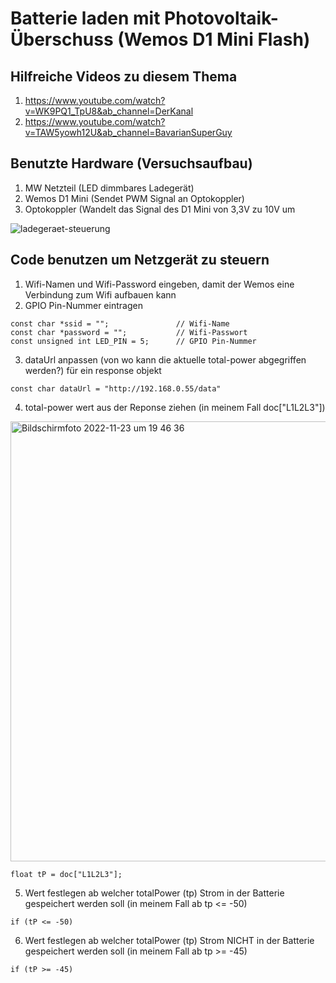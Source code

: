 # Batterie laden mit Photovoltaik-Überschuss (Wemos D1 Mini Flash)

## Hilfreiche Videos zu diesem Thema
1. https://www.youtube.com/watch?v=WK9PQ1_TpU8&ab_channel=DerKanal
2. https://www.youtube.com/watch?v=TAW5yowh12U&ab_channel=BavarianSuperGuy

## Benutzte Hardware (Versuchsaufbau)
1. MW Netzteil (LED dimmbares Ladegerät)
2. Wemos D1 Mini (Sendet PWM Signal an Optokoppler)
3. Optokoppler (Wandelt das Signal des D1 Mini von 3,3V zu 10V um

![ladegeraet-steuerung](https://user-images.githubusercontent.com/43613156/203628502-100ae913-ec1d-4175-af68-53630858ecf7.png)

## Code benutzen um Netzgerät zu steuern
1. Wifi-Namen und Wifi-Password eingeben, damit der Wemos eine Verbindung zum Wifi aufbauen kann
2. GPIO Pin-Nummer eintragen
```
const char *ssid = "";               // Wifi-Name
const char *password = "";           // Wifi-Passwort
const unsigned int LED_PIN = 5;      // GPIO Pin-Nummer
```
3. dataUrl anpassen (von wo kann die aktuelle total-power abgegriffen werden?) für ein response objekt
```
const char dataUrl = "http://192.168.0.55/data"
```
4. total-power wert aus der Reponse ziehen (in meinem Fall doc["L1L2L3"])

<img width="704" alt="Bildschirmfoto 2022-11-23 um 19 46 36" src="https://user-images.githubusercontent.com/43613156/203624655-fd8c8bcc-9c7f-4774-a21e-e2723ddbe0f5.png">

```
float tP = doc["L1L2L3"];
```

5. Wert festlegen ab welcher totalPower (tp) Strom in der Batterie gespeichert werden soll (in meinem Fall ab tp <= -50)

```
if (tP <= -50)
```

6. Wert festlegen ab welcher totalPower (tp) Strom NICHT in der Batterie gespeichert werden soll (in meinem Fall ab tp >= -45)

```
if (tP >= -45)
```
